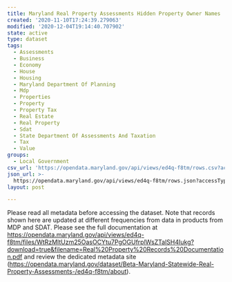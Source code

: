 ```yaml
---
title: Maryland Real Property Assessments Hidden Property Owner Names
created: '2020-11-10T17:24:39.279063'
modified: '2020-12-04T19:14:40.707902'
state: active
type: dataset
tags:
  - Assessments
  - Business
  - Economy
  - House
  - Housing
  - Maryland Department Of Planning
  - Mdp
  - Properties
  - Property
  - Property Tax
  - Real Estate
  - Real Property
  - Sdat
  - State Department Of Assessments And Taxation
  - Tax
  - Value
groups:
  - Local Government
csv_url: 'https://opendata.maryland.gov/api/views/ed4q-f8tm/rows.csv?accessType=DOWNLOAD'
json_url: >-
  https://opendata.maryland.gov/api/views/ed4q-f8tm/rows.json?accessType=DOWNLOAD
layout: post

---
```

Please read all metadata before accessing the dataset. Note that records shown here are updated at different frequencies from data in products from MDP and SDAT. Please see the full documentation at https://opendata.maryland.gov/api/views/ed4q-f8tm/files/WtRzMltUzm25OasOCYtu7PgOGUfrplWsZTalSH4Iukg?download=true&filename=Real%20Property%20Records%20Documentation.pdf and review the dedicated metadata site (https://opendata.maryland.gov/dataset/Beta-Maryland-Statewide-Real-Property-Assessments-/ed4q-f8tm/about).
